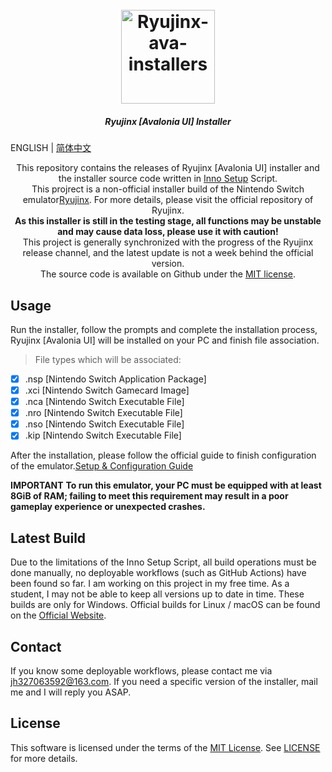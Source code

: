 <h1 align="center">
  <br>
  <a href="https://github.com/LuccaWang404/Ryujinx-ava-installers"><img src="https://pic.imgdb.cn/item/64e25563661c6c8e54b74b17.png" alt="Ryujinx-ava-installers" width="150"></a>
</h1>

<h5 align="center">
<b>Ryujinx [Avalonia UI] Installer</b>
</h5>

ENGLISH | [简体中文](./README.md)

<p align="center">
       This repository contains the releases of Ryujinx [Avalonia UI] installer and the installer source code written in <a href ="https://jrsoftware.org/isinfo.php">Inno 
       Setup</a> Script.</br>
       This projrect is a non-official installer build of the Nintendo Switch emulator<a href="https://github.com/Ryujinx/Ryujinx">Ryujinx</a>. For more details, please visit the official repository of Ryujinx.</br>
       <b>As this installer is still in the testing stage, all functions may be unstable and may cause data loss, please use it with caution! </b></br>
       This project is generally synchronized with the progress of the Ryujinx release channel, and the latest update is not a week behind the official version.</br>
    The source code is available on Github under the <a href="https://github.com/LuccaWang404/Ryujinx-ava-installers/LICENSE">MIT license</a>. </br>
</p>

## Usage
Run the installer, follow the prompts and complete the installation process, Ryujinx [Avalonia UI] will be installed on your PC and finish file association.
> File types which will be associated: 
- [x] .nsp [Nintendo Switch Application Package]
- [x] .xci [Nintendo Switch Gamecard Image]
- [x] .nca [Nintendo Switch Executable File]
- [x] .nro [Nintendo Switch Executable File]
- [x] .nso [Nintendo Switch Executable File]
- [x] .kip [Nintendo Switch Executable File]

After the installation, please follow the official guide to finish configuration of the emulator.[Setup & Configuration Guide](https://github.com/Ryujinx/Ryujinx/wiki/Ryujinx-Setup-&-Configuration-Guide)

**IMPORTANT**
**To run this emulator, your PC must be equipped with at least 8GiB of RAM; failing to meet this requirement may result in a poor gameplay experience or unexpected crashes.**

## Latest Build
Due to the limitations of the Inno Setup Script, all build operations must be done manually, no deployable workflows (such as GitHub Actions) have been found so far.
I am working on this project in my free time. As a student, I may not be able to keep all versions up to date in time.
These builds are only for Windows. Official builds for Linux / macOS can be found on the [Official Website](https://ryujinx.org/download).

## Contact
If you know some deployable workflows, please contact me via [jh327063592@163.com](mailto:jh327063592@163.com).
If you need a specific version of the installer, mail me and I will reply you ASAP.

## License
This software is licensed under the terms of the [MIT License](https://github.com/LuccaWang404/Ryujinx-ava-installers/LICENSE).
See [LICENSE](https://github.com/LuccaWang404/Ryujinx-ava-installers/LICENSE) for more details.
